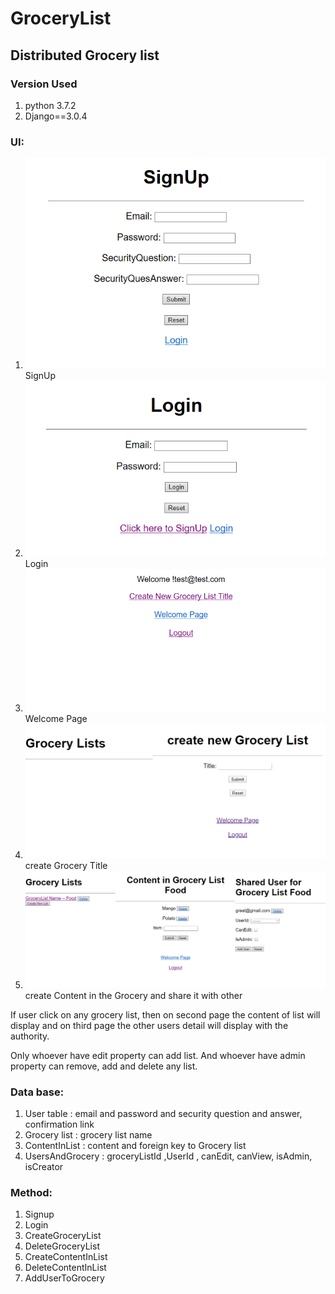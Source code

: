 # GroceryList

<h2>Distributed Grocery list</h2>
<h3> Version Used </h3>
<ol>
	<li> python 3.7.2 </li>
	<li> Django==3.0.4 </li>
</ol>

<h3>UI:</h3>
<ol>
	<li> <img src = "https://github.com/SanjayChandak95/GroceryList/blob/master/Output_Screen/SignUp.PNG"> <br>SignUp </li>
	<li> <img src = "https://github.com/SanjayChandak95/GroceryList/blob/master/Output_Screen/Login.PNG"><br>Login 	</li>
	<li> <img src = "https://github.com/SanjayChandak95/GroceryList/blob/master/Output_Screen/Welcome.PNG"><br>Welcome Page</li>
	<li> <img src = "https://github.com/SanjayChandak95/GroceryList/blob/master/Output_Screen/create_new_grocery_list_title.PNG"><br>create Grocery Title	</li>
	<li> <img src = "https://github.com/SanjayChandak95/GroceryList/blob/master/Output_Screen/Application_page.PNG"><br>create Content in the Grocery and share it with other</li>
</ol>
If user click on any grocery list, then on second page the content of list will display and on third page the other users detail will display with the authority. 

Only whoever have edit property can add list. 
And whoever have admin property can remove, add and delete any list. 

<h3>Data base:</h3>
<ol>
	<li>	User table : email and password and security question and answer, confirmation link </li>
	<li>	Grocery list : grocery list name </li>
	<li>	ContentInList : content and foreign key to Grocery list </li>
	<li>	UsersAndGrocery : groceryListId ,UserId , canEdit, canView, isAdmin, isCreator </li>
</ol>

<h3> Method: </h3>
<ol>
	<li>	Signup </li>
	<li>	Login	</li>
	<li>	CreateGroceryList	</li>
	<li>	DeleteGroceryList	</li>
	<li>	CreateContentInList	</li>
	<li>	DeleteContentInList	</li>
	<li>	AddUserToGrocery	</li>
</ol> 

